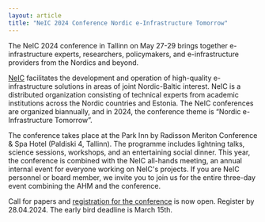 ```yaml
---
layout: article
title: "NeIC 2024 Conference Nordic e-Infrastructure Tomorrow"
---
```


The NeIC 2024 conference in Tallinn on May 27-29 brings together e-infrastructure experts, researchers, policymakers, and e-infrastructure providers from the Nordics and beyond.

[NeIC](https://neic.no/) facilitates the development and operation of high-quality e-infrastructure solutions in areas of joint Nordic-Baltic interest. NeIC is a distributed organization consisting of technical experts from academic institutions across the Nordic countries and Estonia. The NeIC conferences are organized biannually, and in 2024, the conference theme is “Nordic e-Infrastructure Tomorrow”.

The conference takes place at the Park Inn by Radisson Meriton Conference & Spa Hotel (Paldiski 4, Tallinn). The programme includes lightning talks, science sessions, workshops, and an entertaining social dinner. This year, the conference is combined with the NeIC all-hands meeting, an annual internal event for everyone working on NeIC's projects. If you are NeIC personnel or board member, we invite you to join us for the entire three-day event combining the AHM and the conference.

Call for papers and [registration for the conference](https://indico.neic.no/event/259/overview) is now open. Register by 28.04.2024. The early bird deadline is March 15th.
